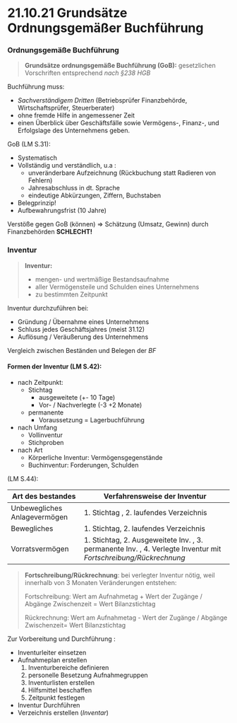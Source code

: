 # 21.10.21 Grundsätze Ordnungsgemäßer Buchführung 



### Ordnungsgemäße Buchführung

> **Grundsätze ordnungsgemäße Buchführung (GoB):** gesetzlichen Vorschriften entsprechend *nach §238 HGB*  

Buchführung muss:

- *Sachverständigem Dritten* (Betriebsprüfer Finanzbehörde, Wirtschaftsprüfer, Steuerberater) 
- ohne fremde Hilfe in angemessener Zeit 
- einen Überblick über Geschäftsfälle sowie Vermögens-, Finanz-, und Erfolgslage des Unternehmens geben.

GoB (LM S.31):

- Systematisch 
- Vollständig und verständlich, u.a :
    - unveränderbare Aufzeichnung (Rückbuchung statt Radieren von Fehlern)
    - Jahresabschluss in dt. Sprache
    - eindeutige Abkürzungen, Ziffern, Buchstaben
- Belegprinzip!
- Aufbewahrungsfrist (10 Jahre)

Verstöße gegen GoB (können) => Schätzung (Umsatz, Gewinn) durch Finanzbehörden **SCHLECHT!​**

### Inventur

> **Inventur:**
>
> - mengen- und wertmäßige Bestandsaufnahme 
> - aller Vermögensteile und Schulden eines Unternehmens
> -  zu bestimmten Zeitpunkt

Inventur durchzuführen bei:

- Gründung / Übernahme eines Unternehmens
- Schluss jedes Geschäftsjahres (meist 31.12)
- Auflösung / Veräußerung des Unternehmens




Vergleich zwischen Beständen und Belegen der *BF* 

#### Formen der Inventur  (LM S.42):

- nach Zeitpunkt:
    - Stichtag 
        - ausgeweitete (+- 10 Tage)
        - Vor- / Nachverlegte (-3 +2 Monate)
    - permanente
        - Voraussetzung = Lagerbuchführung
- nach Umfang
    - Vollinventur
    - Stichproben
- nach Art
    - Körperliche Inventur: Vermögensgegenstände
    - Buchinventur: Forderungen, Schulden

(LM S.44):

| Art des bestandes            | Verfahrensweise der Inventur                                 |
| ---------------------------- | ------------------------------------------------------------ |
| Unbewegliches Anlagevermögen | 1. Stichtag , 2. laufendes Verzeichnis                       |
| Bewegliches                  | 1. Stichtag, 2. laufendes Verzeichnis                        |
| Vorratsvermögen              | 1. Stichtag, 2. Ausgeweitete Inv. , 3. permanente Inv. , 4. Verlegte Inventur mit *Fortschreibung/Rückrechnung* |



> **Fortschreibung/Rückrechnung**: bei verlegter Inventur nötig, weil innerhalb von 3 Monaten Veränderungen entstehen: 
>
> Fortschreibung: Wert am Aufnahmetag + Wert der Zugänge / Abgänge Zwischenzeit = Wert Bilanzstichtag
>
> Rückrechnung: Wert am Aufnahmetag - Wert der Zugänge / Abgänge Zwischenzeit= Wert Bilanzstichtag



Zur Vorbereitung und Durchführung : 

- Inventurleiter einsetzen  
- Aufnahmeplan erstellen
    1. Inventurbereiche definieren
    2. personelle Besetzung Aufnahmegruppen
    3. Inventurlisten erstellen 
    4. Hilfsmittel beschaffen
    5. Zeitpunkt festlegen
- Inventur Durchführen
- Verzeichnis erstellen (*Inventar*)



